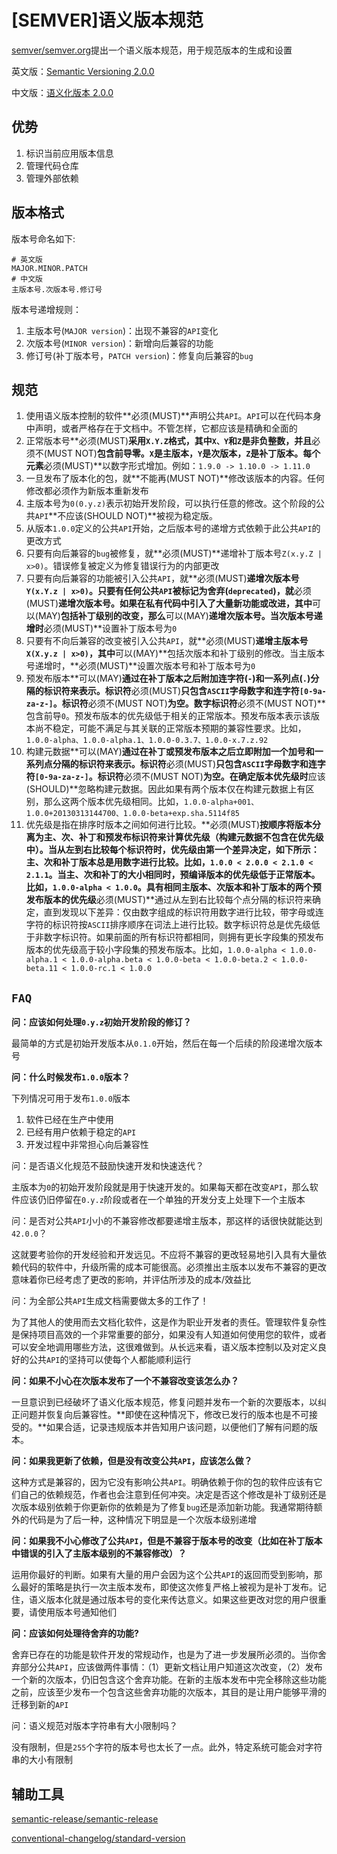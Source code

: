 
# [SEMVER]语义版本规范

[semver/semver.org](https://github.com/semver/semver.org)提出一个语义版本规范，用于规范版本的生成和设置

英文版：[Semantic Versioning 2.0.0](https://semver.org/)

中文版：[语义化版本 2.0.0](https://semver.org/lang/zh-CN/)

## 优势

1. 标识当前应用版本信息
2. 管理代码仓库
3. 管理外部依赖

## 版本格式

版本号命名如下:

    # 英文版
    MAJOR.MINOR.PATCH
    # 中文版
    主版本号.次版本号.修订号

版本号递增规则：

1. 主版本号(`MAJOR version`)：出现不兼容的`API`变化
2. 次版本号(`MINOR version`)：新增向后兼容的功能
3. 修订号(补丁版本号，`PATCH version`)：修复向后兼容的`bug`

## 规范

1. 使用语义版本控制的软件**必须(MUST)**声明公共`API`。`API`可以在代码本身中声明，或者严格存在于文档中。不管怎样，它都应该是精确和全面的
2. 正常版本号**必须(MUST)**采用`X.Y.Z`格式，其中`X、Y`和`Z`是非负整数，并且**必须不(MUST NOT)**包含前导零。`X`是主版本，`Y`是次版本，`Z`是补丁版本。每个元素**必须(MUST)**以数字形式增加。例如：`1.9.0 -> 1.10.0 -> 1.11.0`
3. 一旦发布了版本化的包，就**不能再(MUST NOT)**修改该版本的内容。任何修改都必须作为新版本重新发布
4. 主版本号为`0(0.y.z)`表示初始开发阶段，可以执行任意的修改。这个阶段的公共`API`**不应该(SHOULD NOT)**被视为稳定版。
5. 从版本`1.0.0`定义的公共`API`开始，之后版本号的递增方式依赖于此公共`API`的更改方式
6. 只要有向后兼容的`bug`被修复，就**必须(MUST)**递增补丁版本号`Z(x.y.Z | x>0)`。错误修复被定义为修复错误行为的内部更改
7. 只要有向后兼容的功能被引入公共`API`，就**必须(MUST)**递增次版本号`Y(x.Y.z | x>0)`。只要有任何公共`API`被标记为舍弃(`deprecated`)，就**必须(MUST)**递增次版本号。如果在私有代码中引入了大量新功能或改进，其中**可以(MAY)**包括补丁级别的改变，那么**可以(MAY)**递增次版本号。当次版本号递增时**必须(MUST)**设置补丁版本号为`0`
8. 只要有不向后兼容的改变被引入公共`API`，就**必须(MUST)**递增主版本号`X(X.y.z | x>0)`，其中**可以(MAY)**包括次版本和补丁级别的修改。当主版本号递增时，**必须(MUST)**设置次版本号和补丁版本号为`0`
9. 预发布版本**可以(MAY)**通过在补丁版本之后附加连字符(`-`)和一系列点(`.`)分隔的标识符来表示。标识符**必须(MUST)**只包含`ASCII`字母数字和连字符`[0-9a-za-z-]`。标识符**必须不(MUST NOT)**为空。数字标识符**必须不(MUST NOT)**包含前导`0`。预发布版本的优先级低于相关的正常版本。预发布版本表示该版本尚不稳定，可能不满足与其关联的正常版本预期的兼容性要求。比如，`1.0.0-alpha、1.0.0-alpha.1、1.0.0-0.3.7、1.0.0-x.7.z.92`
10. 构建元数据**可以(MAY)**通过在补丁或预发布版本之后立即附加一个加号和一系列点分隔的标识符来表示。标识符**必须(MUST)**只包含`ASCII`字母数字和连字符`[0-9a-za-z-]`。标识符**必须不(MUST NOT)**为空。在确定版本优先级时**应该(SHOULD)**忽略构建元数据。因此如果有两个版本仅在构建元数据上有区别，那么这两个版本优先级相同。比如，`1.0.0-alpha+001、1.0.0+20130313144700、1.0.0-beta+exp.sha.5114f85`
11. 优先级是指在排序时版本之间如何进行比较。**必须(MUST)**按顺序将版本分离为主、次、补丁和预发布标识符来计算优先级（构建元数据不包含在优先级中）。当从左到右比较每个标识符时，优先级由第一个差异决定，如下所示：主、次和补丁版本总是用数字进行比较。比如，`1.0.0 < 2.0.0 < 2.1.0 < 2.1.1`。当主、次和补丁的大小相同时，预编译版本的优先级低于正常版本。比如，`1.0.0-alpha < 1.0.0`。具有相同主版本、次版本和补丁版本的两个预发布版本的优先级**必须(MUST)**通过从左到右比较每个点分隔的标识符来确定，直到发现以下差异：仅由数字组成的标识符用数字进行比较，带字母或连字符的标识符按`ASCII`排序顺序在词法上进行比较。数字标识符总是优先级低于非数字标识符。如果前面的所有标识符都相同，则拥有更长字段集的预发布版本的优先级高于较小字段集的预发布版本。比如，`1.0.0-alpha < 1.0.0-alpha.1 < 1.0.0-alpha.beta < 1.0.0-beta < 1.0.0-beta.2 < 1.0.0-beta.11 < 1.0.0-rc.1 < 1.0.0`

## `FAQ`

**问：应该如何处理`0.y.z`初始开发阶段的修订？**

最简单的方式是初始开发版本从`0.1.0`开始，然后在每一个后续的阶段递增次版本号

**问：什么时候发布`1.0.0`版本？**

下列情况可用于发布`1.0.0`版本

1. 软件已经在生产中使用
2. 已经有用户依赖于稳定的`API`
3. 开发过程中非常担心向后兼容性

问：是否语义化规范不鼓励快速开发和快速迭代？

主版本为`0`的初始开发阶段就是用于快速开发的。如果每天都在改变`API`，那么软件应该仍旧停留在`0.y.z`阶段或者在一个单独的开发分支上处理下一个主版本

问：是否对公共`API`小小的不兼容修改都要递增主版本，那这样的话很快就能达到`42.0.0`？

这就要考验你的开发经验和开发远见。不应将不兼容的更改轻易地引入具有大量依赖代码的软件中，升级所需的成本可能很高。必须推出主版本以发布不兼容的更改意味着你已经考虑了更改的影响，并评估所涉及的成本/效益比

问：为全部公共`API`生成文档需要做太多的工作了！

为了其他人的使用而去文档化软件，这是作为职业开发者的责任。管理软件复杂性是保持项目高效的一个非常重要的部分，如果没有人知道如何使用您的软件，或者可以安全地调用哪些方法，这很难做到。从长远来看，语义版本控制以及对定义良好的公共`API`的坚持可以使每个人都能顺利运行

**问：如果不小心在次版本发布了一个不兼容改变该怎么办？**

一旦意识到已经破坏了语义化版本规范，修复问题并发布一个新的次要版本，以纠正问题并恢复向后兼容性。**即使在这种情况下，修改已发行的版本也是不可接受的。**如果合适，记录违规版本并告知用户该问题，以便他们了解有问题的版本。

**问：如果我更新了依赖，但是没有改变公共`API`，应该怎么做？**

这种方式是兼容的，因为它没有影响公共`API`。明确依赖于你的包的软件应该有它们自己的依赖规范，作者也会注意到任何冲突。决定是否这个修改是补丁级别还是次版本级别依赖于你更新你的依赖是为了修复`bug`还是添加新功能。我通常期待额外的代码是为了后一种，这种情况下明显是一个次版本级别递增

**问：如果我不小心修改了公共`API`，但是不兼容于版本号的改变（比如在补丁版本中错误的引入了主版本级别的不兼容修改）？**

运用你最好的判断。如果有大量的用户会因为这个公共`API`的返回而受到影响，那么最好的策略是执行一次主版本发布，即使这次修复严格上被视为是补丁发布。记住，语义版本化就是通过版本号的变化来传达意义。如果这些更改对您的用户很重要，请使用版本号通知他们

**问：应该如何处理待舍弃的功能?**

舍弃已存在的功能是软件开发的常规动作，也是为了进一步发展所必须的。当你舍弃部分公共`API`，应该做两件事情：（1）更新文档让用户知道这次改变，（2）发布一个新的次版本，仍旧包含这个舍弃功能。在新的主版本发布中完全移除这些功能之前，应该至少发布一个包含这些舍弃功能的次版本，其目的是让用户能够平滑的迁移到新的`API`

问：语义规范对版本字符串有大小限制吗？

没有限制，但是`255`个字符的版本号也太长了一点。此外，特定系统可能会对字符串的大小有限制

## 辅助工具

[semantic-release/semantic-release](https://github.com/semantic-release/semantic-release)

[conventional-changelog/standard-version](https://github.com/conventional-changelog/standard-version)
